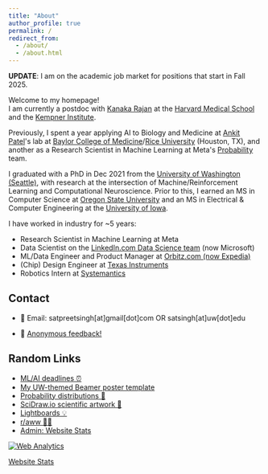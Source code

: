 ```yaml
---
title: "About"
author_profile: true
permalink: /
redirect_from: 
  - /about/
  - /about.html
---
```



**UPDATE**: I am on the academic job market for positions that start in Fall 2025.  

Welcome to my homepage!  
I am currently a postdoc with [Kanaka Rajan](https://twitter.com/KanakaRajanPhD) at the [Harvard Medical School](https://neuro.hms.harvard.edu) and the [Kempner Institute](https://www.harvard.edu/kempner-institute/).  

Previously, I spent a year applying AI to Biology and Medicine at [Ankit Patel](https://ankitlab.co)'s lab at [Baylor College of Medicine](https://www.bcm.edu)/[Rice University](https://www.rice.edu) (Houston, TX), and another as a Research Scientist in Machine Learning at Meta's [Probability](https://research.facebook.com/teams/probability/) team.  

I graduated with a PhD in Dec 2021 from the [University of Washington (Seattle)](https://www.ece.uw.edu), with research at the intersection of Machine/Reinforcement Learning and Computational Neuroscience. Prior to this, I earned an MS in Computer Science at [Oregon State University](https://eecs.oregonstate.edu) and an MS in Electrical & Computer Engineering at the [University of Iowa](https://ece.engineering.uiowa.edu).  

I have worked in industry for ~5 years:  
- Research Scientist in Machine Learning at Meta  
- Data Scientist on the [LinkedIn.com Data Science team](https://engineering.linkedin.com/teams/data) (now Microsoft)  
- ML/Data Engineer and Product Manager at [Orbitz.com (now Expedia)](https://www.wired.com/2014/02/orbitz-labs/)  
- (Chip) Design Engineer at [Texas Instruments](https://www.ti.com)  
- Robotics Intern at [Systemantics](http://www.systemantics.com)  


## Contact
- 📧 Email: satpreetsingh[at]gmail[dot]com OR satsingh[at]uw[dot]edu  
<!-- - 🔗 [LinkedIn](https://www.linkedin.com/in/satpreetsingh)  -->
 <!-- [Twitter](https://twitter.com/tweetsatpreet)   -->
<!-- - 📄 Research & Code: [Google Scholar](https://scholar.google.com/citations?user=S6wyhngAAAAJ&hl=en), [GitHub](https://github.com/satpreetsingh), [ORCID](https://orcid.org/0000-0003-1867-4401)   -->
- 📝 [Anonymous feedback!](https://www.admonymous.co/satpreetsingh)  

## Random Links
- [ML/AI deadlines ⏰](https://aideadlin.es/?sub=ML)  
- [My UW-themed Beamer poster template](https://github.com/satpreetsingh/UWBeamerPosterTemplate)  
- [Probability distributions 🗻](https://github.com/rasmusab/distribution_diagrams)  
- [SciDraw.io scientific artwork 🐞](https://scidraw.io)  
- [Lightboards 💡](https://twitter.com/tweetsatpreet/status/1302414554782076928)  
- [r/aww 🐶🐱](https://www.reddit.com/r/aww/)  
- [Admin: Website Stats](https://statcounter.com/p13020034/?guest=1)  

<!-- Default Statcounter code for Personal
http://satpreetsingh.github.io -->
<script type="text/javascript">
var sc_project=13020034; 
var sc_invisible=1; 
var sc_security="69b15dcb"; 
</script>
<script type="text/javascript"
src="https://www.statcounter.com/counter/counter.js"
async></script>
<noscript><div class="statcounter"><a title="Web Analytics"
href="https://statcounter.com/" target="_blank"><img
class="statcounter"
src="https://c.statcounter.com/13020034/0/69b15dcb/1/"
alt="Web Analytics"
referrerPolicy="no-referrer-when-downgrade"></a></div></noscript>
<!-- End of Statcounter Code -->
<a href="https://statcounter.com/p13020034/?guest=1">Website
Stats</a>